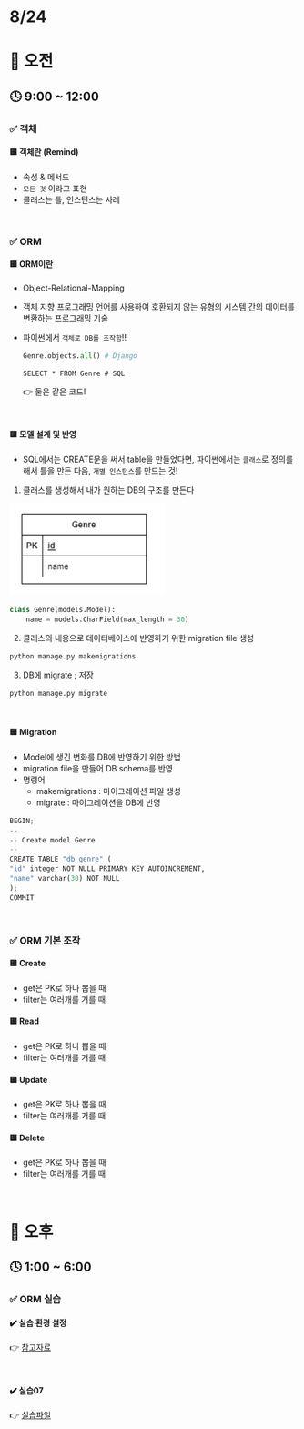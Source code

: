 # 8/24

# 🌇 오전

## 🕓 9:00 ~ 12:00

### ✅ 객체

#### 🟨 객체란 (Remind)

- 속성 & 메서드
- `모든 것` 이라고 표현
- 클래스는 틀, 인스턴스는 사례

<br>

### ✅ ORM

#### 🟨 ORM이란

- Object-Relational-Mapping

- 객체 지향 프로그래밍 언어를 사용하여 호환되지 않는 유형의 시스템 간의 데이터를 변환하는 프로그래밍 기술

- 파이썬에서 `객체로 DB를 조작함`!!

  ```python
  Genre.objects.all() # Django
  ```

  ```sqlite
  SELECT * FROM Genre # SQL
  ```

  👉 둘은 같은 코드!

<br>

#### 🟨 모델 설계 및 반영

- SQL에서는 CREATE문을 써서 table을 만들었다면, 파이썬에서는 `클래스`로 정의를 해서 틀을 만든 다음, `개별 인스턴스`를 만드는 것!

1. 클래스를 생성해서 내가 원하는 DB의 구조를 만든다

![image-20220824134718828](Database_220824.assets/image-20220824134718828.png)

```python
class Genre(models.Model):
	name = models.CharField(max_length = 30)
```

2. 클래스의 내용으로 데이터베이스에 반영하기 위한 migration file 생성

```python
python manage.py makemigrations
```

3. DB에 migrate ; 저장

```python
python manage.py migrate
```

<br>

#### 🟨 Migration

- Model에 생긴 변화를 DB에 반영하기 위한 방법
- migration file을 만들어 DB schema를 반영
- 명령어
  - makemigrations : 마이그레이션 파일 생성
  - migrate : 마이그레이션을 DB에 반영

```python
BEGIN;
--
-- Create model Genre
--
CREATE TABLE "db_genre" (
"id" integer NOT NULL PRIMARY KEY AUTOINCREMENT,
"name" varchar(30) NOT NULL
);
COMMIT
```

<br>

### ✅ ORM 기본 조작

#### 🟨 Create

- get은 PK로 하나 뽑을 때
- filter는 여러개를 거를 때

#### 🟨 Read

- get은 PK로 하나 뽑을 때
- filter는 여러개를 거를 때

#### 🟨 Update

- get은 PK로 하나 뽑을 때
- filter는 여러개를 거를 때

#### 🟨 Delete

- get은 PK로 하나 뽑을 때
- filter는 여러개를 거를 때

<br>

# 🌆 오후

## 🕓 1:00 ~ 6:00

### ✅ ORM 실습

#### ✔️ 실습 환경 설정

👉 [참고자료](./)

<br>



#### ✔️ 실습07

👉 [실습파일](./)
